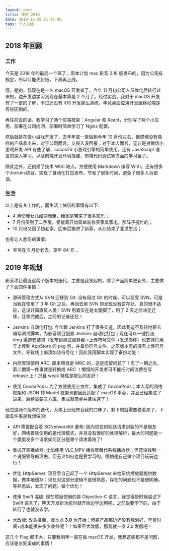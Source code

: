 ```yaml
---
layout: post
title: 我的 2018
date: 2018-12-29 21:45:06
tags: 个人总结
---
```


## 2018 年回顾

### 工作

今天是 2018 年的最后一个班了，原本计划 mac 影音 2.16 版发布的，因为公司有规定，所以只能先封板，下周再上线。

哦，是的，我现在是一名 macOS 开发者了，今年 11 月初公司人员优化后转行过来的，边开发边学习到现在基本算是 2 个月了。经过实战，我对于 macOS 开发有了一定的了解，不过还没有 iOS 开发那么熟练，毕竟桌面应用开发跟移动端是有些区别的。

再往前说的话，我学习了两个前端框架：Angular 和 React，分别写了两个小应用，部署在公司内网，部署时简单学习了 Nginx 配置。

然后就是在做小游戏开发了，去年年底一直做到今年 10 月份左右，很遗憾没有像样的产品拿出来，对于公司而言，又投入没回报；对于本人而言，无非是对微信小游戏开发 API 有些了解，cocos2d 小游戏引擎的简单使用，还有 JavaScript 语言的深入学习，以及前端开发环境搭建，前端代码调试等方面的学习罢了。

除此之外，还创建了技术 WIKI 站点，方便使用 Markdown 编写 WIKI。还有很多个Jenkins项目，实现了自动化打包发布，节省了很多时间，避免了很多人为错误。

<!--more-->

### 生活

以上是有关工作的，而生活上快乐的事情有以下:

- 4 月份我女儿如期而至，给家庭带来了很多欢乐；
- 7 月份买到了二手房，紧接着开始简单装修买家具家电，那阵子挺忙的；
- 10 月份又回了趟老家，回来后搬进了新家，从此结束了北漂生活；

也有让人悲伤的事情:

- 爷爷在 6 月份老去，享年 84 岁...

## 2019 年规划

影音项目最近这两个版本的迭代，主要是我发起的，除了产品简单更新外，主要做了下面四件事情：

- 源码管理方式从 SVN 迁移到 Git: 没有用过 Git 的时候，可以忍受 SVN，可是当我在使用了 3 年 Git 之后，再回去用 SVN 却发现没有暂存处，真的很不适应，这设计简直反人类！SVN 用着实在是太蹩脚了，用了 2 天之后决定迁移，迁移完成后，之前的记录还在！

- Jenkins 自动化打包: 今年跟 Jenkins 打了很多交道，因此我迫不及待地要去编写调试脚本，为影音项目配置 Jenkins 自动化打包；现在可以一键打出 dmg 渠道安装包（发布到测试服务器->上传符号文件->发送邮件）也支持打用于上传到 AppStore 的 pkg 包，并备份符号文件。之前版本有的没有上传符号文件，导致线上崩溃如法符号化！因此我用脚本实现了备份功能！

- 内存管理使用 ARC: 原本项目是 MRC 的，这是遗留问题了！忍了一期之后，第二期第一件事就是转换成 ARC ！懒惰的开发者可不能把时间浪费在写 release 上！况且 weak 特性是那么的友好！

- 使用 CocoaPods: 为了方便使用三方库，集成了 CocoaPods；本人写的网络框架和 JSON 转 Model 框架也都因此适配了 macOS 平台，并且已经集成了进来，后续需要三方库，集成就简单并且快速了！

经过这两个版本的迭代，大体上已经符合我的口味了，剩下的就需要稳着来了，下面五件事是我想做的:

- API 需要配合着 SCNetworkKit 重构: 因为现在的网路请求封装的不是很友好，网络着陆使用的是代理模式，并且没有很好的处理解析，最大的问题是一个类里发多个请求如何区分是哪个请求着陆了!

- 集成开源播放器: 比如使用 VLC,MPV 播放器替代系统播放器；但还没找到一个说服领导的理由，但无论如何也是要学习的，哪怕是自己做个项目玩玩也行！

- 优化 HttpServer: 项目里自己起了一个 HttpServer 来给系统播放器提供数据，做本地缓存；现在对这部分逻辑不是很熟悉，存在的问题也不是很明确，等熟悉后，发现了问题，做个优化！

- 使用 Swift 混编: 现在项目使用的是 Objective-C 语言，我觉得是时候尝试下 Swift 语言了，明天开发新功能时就开始边学边用吧，之前说要学下的，由于转行了也就没去学。

- 大改版: 改头换面，版本以 **3.0** 为开始；但是产品那边还没有规划好，毕竟时间+成本能换来多少收益呢？！如果不大改版，那我就一直 2.x 发版吧！

这几个 Flag 都不大，只要我明年一直在做 macOS 开发，我想这些都不是问题，应该是水到渠成的事情！